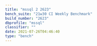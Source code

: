 ```yaml
---
title: "mssql 2 2623"
bench_suite: "21w30 CI Weekly Benchmark"
build_number: "2623"
dbprofile: "mssql"
classifier: ""
date: 2021-07-26T04:46:40
type: "bench"
---
```

